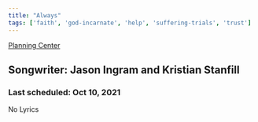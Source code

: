 ```yaml
---
title: "Always"
tags: ['faith', 'god-incarnate', 'help', 'suffering-trials', 'trust']
---
```


[Planning Center](https://services.planningcenteronline.com/songs/9805217)

## Songwriter: Jason Ingram and Kristian Stanfill
### Last scheduled: Oct 10, 2021          

No Lyrics

